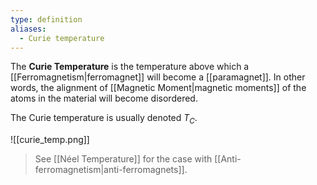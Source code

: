 ```yaml
---
type: definition
aliases:
  - Curie temperature
---
```

The **Curie Temperature** is the temperature above which a [[Ferromagnetism|ferromagnet]] will become a [[paramagnet]]. In other words, the alignment of [[Magnetic Moment|magnetic moments]] of the atoms in the material will become disordered.

The Curie temperature is usually denoted $T_{C}$.

![[curie_temp.png]]

> See [[Néel Temperature]] for the case with [[Anti-ferromagnetism|anti-ferromagnets]].
